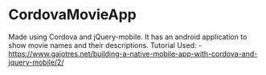 # CordovaMovieApp

Made using Cordova and jQuery-mobile.
It has an android application to show movie names and their descriptions.
Tutorial Used: -https://www.gajotres.net/building-a-native-mobile-app-with-cordova-and-jquery-mobile/2/
